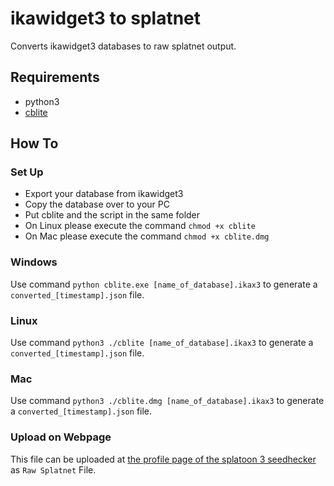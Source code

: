 # ikawidget3 to splatnet
Converts ikawidget3 databases to raw splatnet output.

## Requirements
* python3
* [cblite](https://github.com/couchbaselabs/couchbase-mobile-tools/releases/tag/cblite-3.0.0EE-alpha)

## How To
### Set Up
* Export your database from ikawidget3
* Copy the database over to your PC
* Put cblite and the script in the same folder
* On Linux please execute the command `chmod +x cblite`
* On Mac please execute the command `chmod +x cblite.dmg`
### Windows
Use command `python cblite.exe [name_of_database].ikax3` to generate a `converted_[timestamp].json` file. 
### Linux
Use command `python3 ./cblite [name_of_database].ikax3` to generate a `converted_[timestamp].json` file. 
### Mac
Use command `python3 ./cblite.dmg [name_of_database].ikax3` to generate a `converted_[timestamp].json` file. 
### Upload on Webpage
This file can be uploaded at [the profile page of the splatoon 3 seedhecker](https://leanny.github.io/splat3seedchecker/#/profile) as `Raw Splatnet` File.
